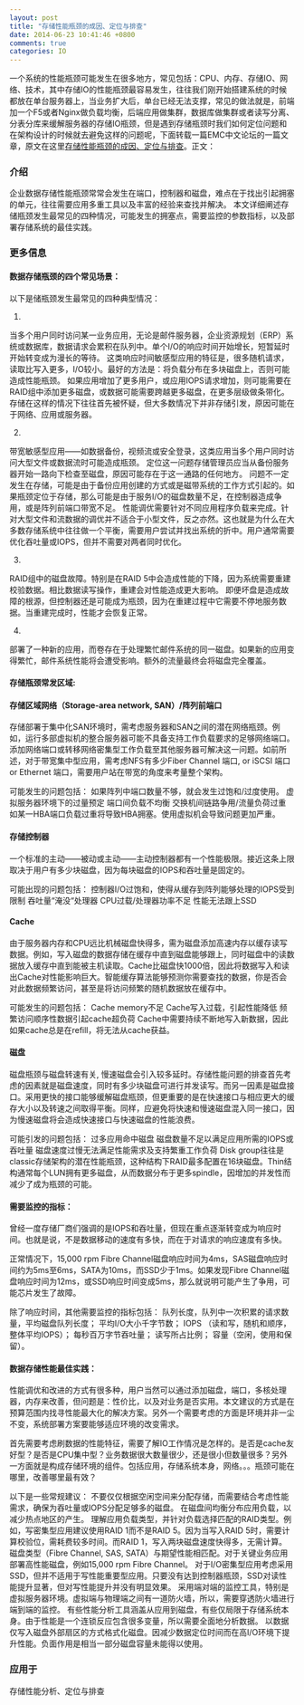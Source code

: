 ```yaml
---
layout: post
title: "存储性能瓶颈的成因、定位与排查"
date: 2014-06-23 10:41:46 +0800
comments: true
categories: IO
---
```

一个系统的性能瓶颈可能发生在很多地方，常见包括：CPU、内存、存储IO、网络、技术，其中存储IO的性能瓶颈最容易发生，往往我们刚开始搭建系统的时候都放在单台服务器上，当业务扩大后，单台已经无法支撑，常见的做法就是，前端加一个F5或者Nginx做负载均衡，后端应用做集群，数据库做集群或者读写分离、分表分库来缓解服务器的存储IO瓶颈，但是遇到存储瓶颈时我们如何定位问题和在架构设计的时候就去避免这样的问题呢，下面转载一篇EMC中文论坛的一篇文章，原文在这里[存储性能瓶颈的成因、定位与排查](https://community.emc.com/docs/DOC-34921)。正文：
<!--more-->
### 介绍 ###
企业数据存储性能瓶颈常常会发生在端口，控制器和磁盘，难点在于找出引起拥塞的单元，往往需要应用多重工具以及丰富的经验来查找并解决。
本文详细阐述存储瓶颈发生最常见的四种情况，可能发生的拥塞点，需要监控的参数指标，以及部署存储系统的最佳实践。
### 更多信息 ###
#### 数据存储瓶颈的四个常见场景： ####
 
以下是储瓶颈发生最常见的四种典型情况：
 
1.
当多个用户同时访问某一业务应用，无论是邮件服务器，企业资源规划（ERP）系统或数据库，数据请求会累积在队列中。单个I/O的响应时间开始增长，短暂延时开始转变成为漫长的等待。
这类响应时间敏感型应用的特征是，很多随机请求，读取比写入更多，I/O较小。最好的方法是：将负载分布在多块磁盘上，否则可能造成性能瓶颈。
如果应用增加了更多用户，或应用IOPS请求增加，则可能需要在RAID组中添加更多磁盘，或数据可能需要跨越更多磁盘，在更多层级做条带化。
存储在这样的情况下往往首先被怀疑，但大多数情况下并非存储引发，原因可能在于网络、应用或服务器。
 
2.
带宽敏感型应用——如数据备份，视频流或安全登录，这类应用当多个用户同时访问大型文件或数据流时可能造成瓶颈。
定位这一问题存储管理员应当从备份服务器开始一路向下检查至磁盘，原因可能存在于这一通路的任何地方。
问题不一定发生在存储，可能是由于备份应用创建的方式或是磁带系统的工作方式引起的。如果瓶颈定位于存储，那么可能是由于服务I/O的磁盘数量不足，在控制器造成争用，或是阵列前端口带宽不足。
性能调优需要针对不同应用程序负载来完成。针对大型文件和流数据的调优并不适合于小型文件，反之亦然。这也就是为什么在大多数存储系统中往往做一个平衡，需要用户尝试并找出系统的折中。用户通常需要优化吞吐量或IOPS，但并不需要对两者同时优化。
 
3.
RAID组中的磁盘故障。特别是在RAID 5中会造成性能的下降，因为系统需要重建校验数据。相比数据读写操作，重建会对性能造成更大影响。
即便坏盘是造成故障的根源，但控制器还是可能成为瓶颈，因为在重建过程中它需要不停地服务数据。当重建完成时，性能才会恢复正常。
 
4.
部署了一种新的应用，而卷存在于处理繁忙邮件系统的同一磁盘。如果新的应用变得繁忙，邮件系统性能将会遭受影响。额外的流量最终会将磁盘完全覆盖。
 
#### 存储瓶颈常发区域: ####

#### 存储区域网络（Storage-area network, SAN）/阵列前端口 ####

存储部署于集中化SAN环境时，需考虑服务器和SAN之间的潜在网络瓶颈。例如，运行多部虚拟机的整合服务器可能不具备支持工作负载要求的足够网络端口。添加网络端口或转移网络密集型工作负载至其他服务器可解决这一问题。如前所述，对于带宽集中型应用，需考虑NFS有多少Fiber Channel 端口, or iSCSI 端口 or Ethernet 端口，需要用户站在带宽的角度来考量整个架构。

可能发生的问题包括：
如果阵列中端口数量不够，就会发生过饱和/过度使用。
虚拟服务器环境下的过量预定
端口间负载不均衡
交换机间链路争用/流量负荷过重
如某一HBA端口负载过重将导致HBA拥塞。使用虚拟机会导致问题更加严重。
 
#### 存储控制器 ####

一个标准的主动——被动或主动——主动控制器都有一个性能极限。接近这条上限取决于用户有多少块磁盘，因为每块磁盘的IOPS和吞吐量是固定的。

可能出现的问题包括：
控制器I/O过饱和，使得从缓存到阵列能够处理的IOPS受到限制
吞吐量“淹没“处理器
CPU过载/处理器功率不足
性能无法跟上SSD
 
#### Cache ####
 
由于服务器内存和CPU远比机械磁盘快得多，需为磁盘添加高速内存以缓存读写数据。例如，写入磁盘的数据存储在缓存中直到磁盘能够跟上，同时磁盘中的读数据放入缓存中直到能被主机读取。Cache比磁盘快1000倍，因此将数据写入和读出Cache对性能影响巨大。智能缓存算法能够预测你需要查找的数据，你是否会对此数据频繁访问，甚至是将访问频繁的随机数据放在缓存中。

可能发生的问题包括：
Cache memory不足
Cache写入过载，引起性能降低
频繁访问顺序性数据引起cache超负荷
Cache中需要持续不断地写入新数据，因此如果cache总是在refill，将无法从cache获益。
 
#### 磁盘 ####
 
磁盘瓶颈与磁盘转速有关, 慢速磁盘会引入较多延时。存储性能问题的排查首先考虑的因素就是磁盘速度，同时有多少块磁盘可进行并发读写。而另一因素是磁盘接口。采用更快的接口能够缓解磁盘瓶颈，但更重要的是在快速接口与相应更大的缓存大小以及转速之间取得平衡。同样，应避免将快速和慢速磁盘混入同一接口，因为慢速磁盘将会造成快速接口与快速磁盘的性能浪费。

可能引发的问题包括：
过多应用命中磁盘
磁盘数量不足以满足应用所需的IOPS或吞吐量
磁盘速度过慢无法满足性能需求及支持繁重工作负荷
Disk group往往是classic存储架构的潜在性能瓶颈，这种结构下RAID最多配置在16块磁盘。Thin结构通常每个LUN拥有更多磁盘，从而数据分布于更多spindle，因增加的并发性而减少了成为瓶颈的可能。
 
#### 需要监控的指标： ####
曾经一度存储厂商们强调的是IOPS和吞吐量，但现在重点逐渐转变成为响应时间。也就是说，不是数据移动的速度有多快，而在于对请求的响应速度有多快。

正常情况下，15,000 rpm Fibre Channel磁盘响应时间为4ms，SAS磁盘响应时间约为5ms至6ms，SATA为10ms，而SSD少于1ms。如果发现Fibre Channel磁盘响应时间为12ms，或SSD响应时间变成5ms，那么就说明可能产生了争用，可能芯片发生了故障。

除了响应时间，其他需要监控的指标包括：
队列长度，队列中一次积累的请求数量，平均磁盘队列长度；
平均I/O大小千字节数；
IOPS （读和写，随机和顺序，整体平均IOPS）；
每秒百万字节吞吐量；
读写所占比例；
容量（空闲，使用和保留）。
 
#### 数据存储性能最佳实践： ####
 
性能调优和改进的方式有很多种，用户当然可以通过添加磁盘，端口，多核处理器，内存来改善，但问题是：性价比，以及对业务是否实用。本文建议的方式是在预算范围内找寻性能最大化的解决方案。另外一个需要考虑的方面是环境并非一尘不变，系统部署方案要能够适应环境的改变需求。

首先需要考虑刷数据的性能特征，需要了解IO工作情况是怎样的。是否是cache友好型？是否是CPU集中型？业务数据很大数量很少，还是很小但数量很多？另外一方面就是构成存储环境的组件。包括应用，存储系统本身，网络。。。瓶颈可能在哪里，改善哪里最有效？

以下是一些常规建议：
不要仅仅根据空闲空间来分配存储，而需要结合考虑性能需求，确保为吞吐量或IOPS分配足够多的磁盘。
在磁盘间均衡分布应用负载，以减少热点地区的产生。
理解应用负载类型，并针对负载选择匹配的RAID类型。例如，写密集型应用建议使用RAID 1而不是RAID 5。因为当写入RAID 5时，需要计算校验位，需耗费较多时间。而RAID 1，写入两块磁盘速度快得多，无需计算。
磁盘类型（Fibre Channel, SAS, SATA）与期望性能相匹配。对于关键业务应用部署高性能磁盘，例如15,000 rpm Fibre Channel。
对于I/O密集型应用考虑采用SSD，但并不适用于写性能重要型应用。只要没有达到控制器瓶颈，SSD对读性能提升显著，但对写性能提升并没有明显效果。
采用端对端的监控工具，特别是虚拟服务器环境。虚拟端与物理端之间有一道防火墙，所以，需要穿透防火墙进行端到端的监控。
有些性能分析工具涵盖从应用到磁盘，有些仅局限于存储系统本身。由于性能是一个连锁反应包含很多变量，所以需要全面地分析数据。
以数据仅写入磁盘外部扇区的方式格式化磁盘。因减少数据定位时间而在高I/O环境下提升性能。负面作用是相当一部分磁盘容量未能得以使用。
 
### 应用于 ###
 
存储性能分析、定位与排查

